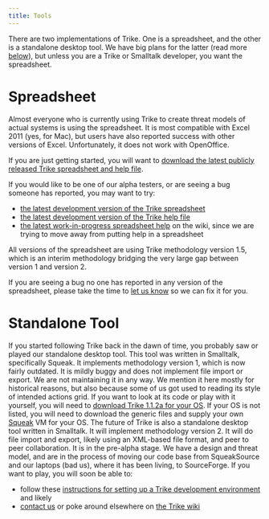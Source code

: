 ```yaml
---
title: Tools
---
```


There are two implementations of Trike.  One is a spreadsheet, and the other is a standalone desktop tool.  We have big plans for the latter (read more [below](#standalone)), but unless you are a Trike or Smalltalk developer, you want the spreadsheet.

# <a name="spreadsheet">Spreadsheet</a>

Almost everyone who is currently using Trike to create threat models of actual systems is using the spreadsheet.  It is most compatible with Excel 2011 (yes, for Mac), but users have also reported success with other versions of Excel.  Unfortunately, it does not work with OpenOffice.
	
If you are just getting started, you will want to [download the latest publicly released Trike spreadsheet and help file](http://sourceforge.net/projects/trike/files/latest/download?source=files).
	
If you would like to be one of our alpha testers, or are seeing a bug someone has reported, you may want to try:
* [the latest development version of the Trike spreadsheet](https://sourceforge.net/apps/trac/trike/browser/spreadsheet/trunk/src/Trike.xlsx)
* [the latest development version of the Trike help file](https://sourceforge.net/apps/trac/trike/browser/spreadsheet/trunk/docs/help/TrikeHelp.xlsx)
* [the latest work-in-progress spreadsheet help](https://sourceforge.net/apps/trac/trike/wiki/Spreadsheet%20Help) on the wiki, since we are trying to move away from putting help in a spreadsheet

All versions of the spreadsheet are using Trike methodology version 1.5, which is an interim methodology bridging the very large gap between version 1 and version 2.
	
If you are seeing a bug no one has reported in any version of the spreadsheet, please take the time to [let us know](contact.shtml) so we can fix it for you.

# <a name="standalone">Standalone Tool</a>

If you started following Trike back in the dawn of time, you probably saw or played our standalone desktop tool.  This tool was written in Smalltalk, specifically Squeak.  It implements methodology version 1, which is now fairly outdated.  It is mildly buggy and does not implement file import or export.  We are not maintaining it in any way.  We mention it here mostly for historical reasons, but also because some of us got used to reading its style of intended actions grid.  If you want to look at its code or play with it yourself, you will need to [download Trike 1.1.2a for your OS](https://sourceforge.net/projects/trike/files/trike/1.1.2a/).  If your OS is not listed, you will need to download the generic files and supply your own [Squeak](http://www.squeak.org/) VM for your OS. 
The future of Trike is also a standalone desktop tool written in Smalltalk.  It will implement methodology version 2.  It will do file import and export, likely using an XML-based file format, and peer to peer collaboration.  It is in the pre-alpha stage.  We have a design and threat model, and are in the process of moving our code base from SqueakSource and our laptops (bad us), where it has been living, to SourceForge.  If you want to play, you will soon be able to:
* follow these [instructions for setting up a Trike development environment](http://trike.wiki.sourceforge.net/Development+Environment) and likely
* [contact us](/contact.shtml) or poke around elsewhere on [the Trike wiki](http://trike.wiki.sourceforge.net/)
